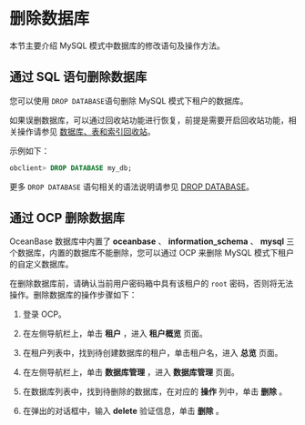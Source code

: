 删除数据库 
==========================

本节主要介绍 MySQL 模式中数据库的修改语句及操作方法。

通过 SQL 语句删除数据库 
-----------------------------------

您可以使用 `DROP DATABASE`语句删除 MySQL 模式下租户的数据库。

如果误删数据库，可以通过回收站功能进行恢复，前提是需要开启回收站功能，相关操作请参见 [数据库、表和索引回收站](/zh-CN/5.administrator-guide/7.high-data-availability/1.flashback/2.database-table-and-index-recycle-bin.md)。

示例如下：

```sql
obclient> DROP DATABASE my_db;    
```



更多 `DROP DATABASE` 语句相关的语法说明请参见 [DROP DATABASE](/zh-CN/10.sql-reference-mysql-mode/6.sql-statement/29.drop-database.md)。

通过 OCP 删除数据库 
---------------------------------

OceanBase 数据库中内置了 **oceanbase** 、 **information_schema** 、 **mysql** 三个数据库，内置的数据库不能删除，您可以通过 OCP 来删除 MySQL 模式下租户的自定义数据库。

在删除数据库前，请确认当前用户密码箱中具有该租户的 `root` 密码，否则将无法操作。删除数据库的操作步骤如下：

1. 登录 OCP。

   

2. 在左侧导航栏上，单击 **租户** ，进入 **租户概览** 页面。

   

3. 在租户列表中，找到待创建数据库的租户，单击租户名，进入 **总览** 页面。

   

4. 在左侧导航栏上，单击 **数据库管理** ，进入 **数据库管理** 页面。

   

5. 在数据库列表中，找到待删除的数据库，在对应的 **操作** 列中，单击 **删除** 。

   

6. 在弹出的对话框中，输入 **delete** 验证信息，单击 **删除** 。

   



